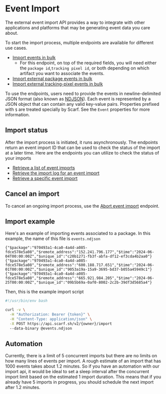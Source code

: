 # Event Import 

The external event import API provides a way to integrate with other applications and platforms that may be generating event data you care about.

To start the import process, multiple endpoints are available for different use cases.

- [Import events in bulk](https://api-docs.scarf.sh/v2.html#tag/External-event-import/operation/importEvents)
    - For this endpoint, on top of the required fields, you will need either the `package id`,`tracking pixel id`, or both depending on which artifact you want to associate the events.
- [Import external package events in bulk](https://api-docs.scarf.sh/v2.html#tag/External-event-import/operation/importPackageEvents)
- [Import external tracking-pixel events in bulk](https://api-docs.scarf.sh/v2.html#tag/External-event-import/operation/importTrackingPixelEvents)

To use the endpoints, users need to provide the events in newline-delimited JSON format (also known as [NDJSON](http://ndjson.org/)). Each event is
represented by a JSON object that can contain any valid key-value pairs. Properties prefixed with `$` are treated specially by Scarf. See the `Event` properties for more information.

## Import status

After the import process is initiated, it runs asynchronously. The endpoints return an event import ID that can be used to check the status of the import at a later time. Here are the endpoints you can utilize to check the status of your imports

- [Retrieve a list of event imports](https://api-docs.scarf.sh/v2.html#tag/External-event-import/operation/getEventImports)
- [Retrieve the import log for an event import](https://api-docs.scarf.sh/v2.html#tag/External-event-import/operation/getImportLogs)
- [Retrieve a specific event import](https://api-docs.scarf.sh/v2.html#tag/External-event-import/operation/getEventImport)
 
## Cancel an import

To cancel an ongoing import process, use the [Abort event import](https://api-docs.scarf.sh/v2.html#tag/External-event-import/operation/abortEventImport) endpoint.

## Import example

Here's an example of importing events associated to a package.
In this example, the name of this file is `events.ndjson`
```ndjson
{"$package":"970493a1-4ca0-4a4d-a085-fdce578e5a08","$remote_address":"152.241.796.177","$time":"2024-06-04T00:00:00Z","$unique_id":"c20b1271-fb3f-abfa-df12-ef3cda4b2aa0"}
{"$package":"970493a1-4ca0-4a4d-a085-fdce578e5a08","$remote_address":"600.188.717.651","$time":"2024-06-01T00:00:00Z","$unique_id":"9053a19a-15a9-3695-bd37-b055a45949c1"}
{"$package":"970493a1-4ca0-4a4d-a085-fdce578e5a08","$remote_address":"665.921.984.205","$time":"2024-06-25T00:00:00Z","$unique_id":"09b5b69a-0af0-8002-2c2b-39df3d5685a4"}
```
Then, this is the example import script
```bash
#!/usr/bin/env bash

curl -v \
  -H "Authorization: Bearer {token}" \
  -H "Content-Type: application/json" \
  -X POST https://api.scarf.sh/v2/{owner}/import
  --data-binary @events.ndjson
```

## Automation

Currently, there is a limit of 5 concurrent imports but there are no limits on how many lines of events per import. A rough estimate of an import that has 1000 events takes about 1.2 minutes. So if you have an automation with our import api, it would be ideal to set a sleep interval after the concurrent import limit based on the estimated 1 import duration. This means that if you already have 5 imports in progress, you should schedule the next import after 1.2 minutes.

